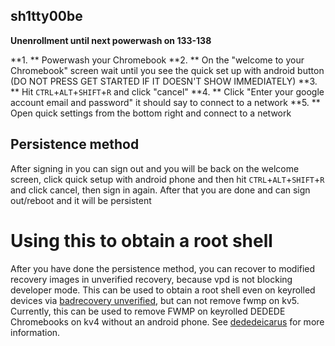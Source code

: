 ## sh1tty00be 
**Unenrollment until next powerwash on 133-138**

**1. ** Powerwash your Chromebook
**2. ** On the "welcome to your Chromebook" screen wait until you see the quick set up with android button (DO NOT PRESS GET STARTED IF IT DOESN'T SHOW IMMEDIATELY)
**3. ** Hit `CTRL`+`ALT`+`SHIFT`+`R` and click "cancel"
**4. ** Click "Enter your google account email and password" it should say to connect to a network
**5. ** Open quick settings from the bottom right and connect to a network

## Persistence method
After signing in you can sign out and you will be back on the welcome screen, click quick setup with android phone and then hit `CTRL`+`ALT`+`SHIFT`+`R`  and click cancel, then sign in again. After that you are done and can sign out/reboot and it will be persistent
# Using this to obtain a root shell 
After you have done the persistence method, you can recover to modified recovery images in unverified recovery, because vpd is not blocking developer mode.  This can be used to obtain a root shell even on keyrolled devices via [badrecovery unverified](https://github.com/BinBashBanana/badrecovery#:~:text=unverified,-version), but can not remove fwmp on kv5.  Currently, this can be used to remove FWMP on keyrolled DEDEDE Chromebooks on kv4 without an android phone.  See [dededeicarus](https://github.com/HarryJarry1/dededeicarus) for more information.  
